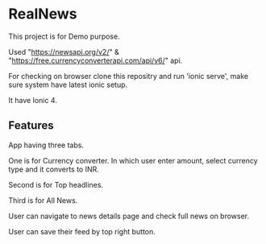 # RealNews

This project is for Demo purpose. 

Used "https://newsapi.org/v2/" & "https://free.currencyconverterapi.com/api/v6/" api.

For checking on browser clone this repositry and run 'ionic serve', make sure system have latest ionic setup.

It have Ionic 4.

## Features
App having three tabs.

One is for Currency converter. In which user enter amount, select currency type and it converts to INR.

Second is for Top headlines.

Third is for All News.

User can navigate to news details page and check full news on browser.

User can save their feed by top right button.
